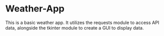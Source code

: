 # Weather-App
This is a basic weather app. It utilizes the requests module to access API data, alongside the tkinter module to create a GUI to display data.
